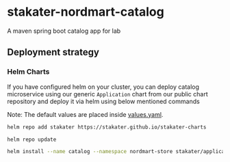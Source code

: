 # stakater-nordmart-catalog

A maven spring boot catalog app for lab

## Deployment strategy

### Helm Charts

If you have configured helm on your cluster, you can deploy catalog microservice using our generic `Application` chart from our public chart repository and deploy it via helm using below mentioned commands

Note:
The default values are placed inside [values.yaml](deployment/values.yaml]).

```bash
helm repo add stakater https://stakater.github.io/stakater-charts

helm repo update

helm install --name catalog --namespace nordmart-store stakater/application -f deployment/values.yaml
```

